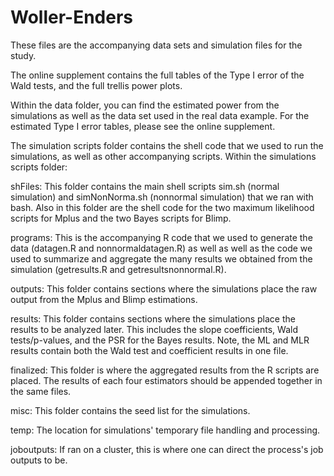 # Woller-Enders
These files are the accompanying data sets and simulation files for the study.

The online supplement contains the full tables of the Type I error of the Wald tests, and the full trellis power plots. 

Within the data folder, you can find the estimated power from the simulations as well as the data set used in the real data example. For the estimated Type I error tables, please see the online supplement. 

The simulation scripts folder contains the shell code that we used to run the simulations, as well as other accompanying scripts.
Within the simulations scripts folder:

shFiles: This folder contains the main shell scripts sim.sh (normal simulation) and simNonNorma.sh (nonnormal simulation) that we ran with bash. Also in this folder are the shell code for the two maximum likelihood scripts for Mplus and the two Bayes scripts for Blimp.

programs: This is the accompanying R code that we used to generate the data (datagen.R and nonnormaldatagen.R) as well as well as the code we used to summarize and aggregate the many results we obtained from the simulation (getresults.R and getresultsnonnormal.R).

outputs: This folder contains sections where the simulations place the raw output from the Mplus and Blimp estimations.

results: This folder contains sections where the simulations place the results to be analyzed later. This includes the slope coefficients, Wald tests/p-values, and the PSR for the Bayes results. Note, the ML and MLR results contain both the Wald test and coefficient results in one file.

finalized: This folder is where the aggregated results from the R scripts are placed. The results of each four estimators should be appended together in the same files. 

misc: This folder contains the seed list for the simulations.

temp: The location for simulations' temporary file handling and processing.

joboutputs: If ran on a cluster, this is where one can direct the process's job outputs to be.
